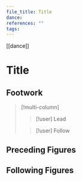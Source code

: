 ```yaml
---
file_title: Title
dance: 
references: ""
tags:
---
```

[[dance]]
# Title

## Footwork

> [!multi-column] 
> 
> > [!user] Lead
>
>
> > [!user] Follow
> 
> 


## Preceding Figures

## Following Figures